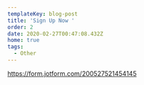 ```yaml
---
templateKey: blog-post
title: 'Sign Up Now '
order: 2
date: 2020-02-27T00:47:08.432Z
home: true
tags:
  - Other
---
```

https://form.jotform.com/200527521454145
